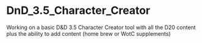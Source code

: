 # DnD_3.5_Character_Creator
Working on a basic D&amp;D 3.5 Character Creator tool with all the D20 content plus the ability to add content (home brew or WotC supplements)
